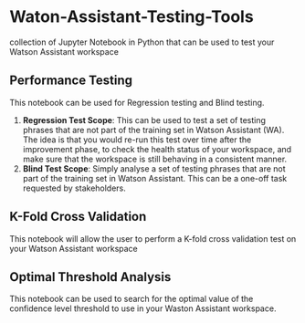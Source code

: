 # Waton-Assistant-Testing-Tools
collection of Jupyter Notebook in Python that can be used to test your Watson Assistant workspace

## Performance Testing 
This notebook can be used for Regression testing and Blind testing. 

1. **Regression Test Scope**: This can be used to test a set of testing phrases that are not part of the training set in Watson Assistant (WA). The idea is that you would re-run this test over time after the improvement phase, to check the health status of your workspace, and make sure that the workspace is still behaving in a consistent manner. 
2. **Blind Test Scope**: Simply analyse a set of testing phrases that are not part of the training set in Watson Assistant. This can be a one-off task requested by stakeholders. 


## K-Fold Cross Validation 
This notebook will allow the user to perform a K-fold cross validation test on your Watson Assistant workspace 


## Optimal Threshold Analysis 
This notebook can be used to search for the optimal value of the confidence level threshold to use in your Waston Assistant workspace.


